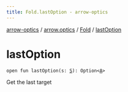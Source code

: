 ```yaml
---
title: Fold.lastOption - arrow-optics
---
```


[arrow-optics](../../index.html) / [arrow.optics](../index.html) / [Fold](index.html) / [lastOption](./last-option.html)

# lastOption

`open fun lastOption(s: `[`S`](index.html#S)`): Option<`[`A`](index.html#A)`>`

Get the last target

